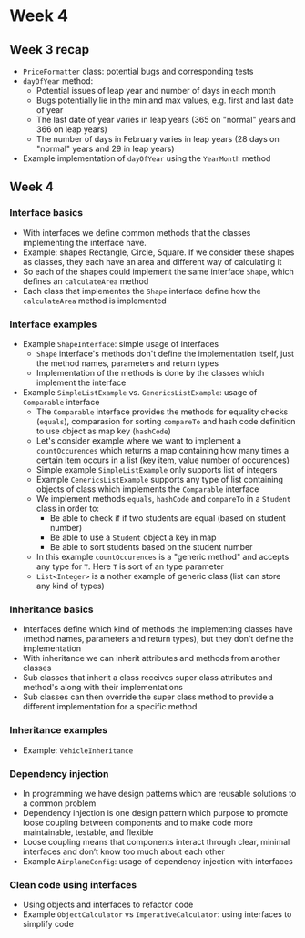 # Week 4

## Week 3 recap

- `PriceFormatter` class: potential bugs and corresponding tests
- `dayOfYear` method:
  - Potential issues of leap year and number of days in each month
  - Bugs potentially lie in the min and max values, e.g. first and last date of year
  - The last date of year varies in leap years (365 on "normal" years and 366 on leap years)
  - The number of days in February varies in leap years (28 days on "normal" years and 29 in leap years)
- Example implementation of `dayOfYear` using the `YearMonth` method

## Week 4

### Interface basics

- With interfaces we define common methods that the classes implementing the interface have.
- Example: shapes Rectangle, Circle, Square. If we consider these shapes as classes, they each have an area and different way of calculating it
- So each of the shapes could implement the same interface `Shape`, which defines an `calculateArea` method
- Each class that implementes the `Shape` interface define how the `calculateArea` method is implemented

### Interface examples

- Example `ShapeInterface`: simple usage of interfaces
  - `Shape` interface's methods don't define the implementation itself, just the method names, parameters and return types
  - Implementation of the methods is done by the classes which implement the interface
- Example `SimpleListExample` vs. `GenericsListExample`: usage of `Comparable` interface
  - The `Comparable` interface provides the methods for equality checks (`equals`), comparasion for sorting `compareTo` and hash code definition to use object as map key (`hashCode`)
  - Let's consider example where we want to implement a `countOccurences` which returns a map containing how many times a certain item occurs in a list (key item, value number of occurences)
  - Simple example `SimpleListExample` only supports list of integers
  - Example `CenericsListExample` supports any type of list containing objects of class which implements the `Comparable` interface
  - We implement methods `equals`, `hashCode` and `compareTo` in a `Student` class in order to:
    - Be able to check if if two students are equal (based on student number)
    - Be able to use a `Student` object a key in map
    - Be able to sort students based on the student number
  - In this example `countOccurences` is a "generic method" and accepts any type for `T`. Here `T` is sort of an type parameter
  - `List<Integer>` is a nother example of generic class (list can store any kind of types)

### Inheritance basics

- Interfaces define which kind of methods the implementing classes have (method names, parameters and return types), but they don't define the implementation
- With inheritance we can inherit attributes and methods from another classes
- Sub classes that inherit a class receives super class attributes and method's along with their implementations
- Sub classes can then override the super class method to provide a different implementation for a specific method

### Inheritance examples

- Example: `VehicleInheritance`

### Dependency injection

- In programming we have design patterns which are reusable solutions to a common problem
- Dependency injection is one design pattern which purpose to promote loose coupling between components and to make code more maintainable, testable, and flexible
- Loose coupling means that components interact through clear, minimal interfaces and don’t know too much about each other
- Example `AirplaneConfig`: usage of dependency injection with interfaces

### Clean code using interfaces

- Using objects and interfaces to refactor code
- Example `ObjectCalculator` vs `ImperativeCalculator`: using interfaces to simplify code
